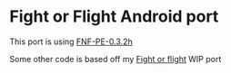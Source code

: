 # Fight or Flight Android port

This port is using [FNF-PE-0.3.2h](https://github.com/SanicBTW/FNF-PE-0.3.2h)

Some other code is based off my [Fight or flight](https://github.com/SanicBTW/Fight-Or-Flight-Fanmade-SC) WIP port